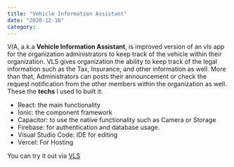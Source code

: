 ```yaml
---
title: "Vehicle Information Assistant"
date: "2020-12-16"
category: 
---
```


VIA, a.k.a **Vehicle Information Assistant**, is improved version of an vls app for the organization administrators to keep track of the vehicle within their organization. VLS gives organization the ability to keep track of the legal information such as the Tax, Insurance, and other information as well. More than that, Administrators can posts their announcement or check the request notification from the other members within the organization as well. These the **techs** I used to built it:

- React: the main functionality
- Ionic: the component framework
- Capacitor: to use the native functionality such as Camera or Storage
- Firebase: for authentication and database usage.
- Visual Studio Code: IDE for editing
- Vercel: For Hosting

You can try it out via <a href="https://vls.vercel.app"> VLS </a>
